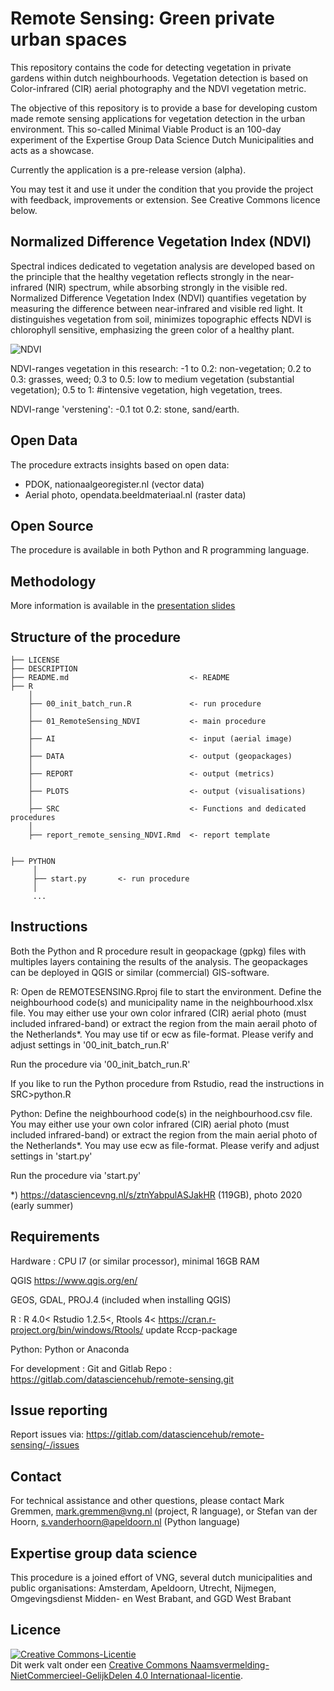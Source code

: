 # Remote Sensing: Green private urban spaces

This repository contains the code for detecting vegetation in private gardens within dutch neighbourhoods.
Vegetation detection is based on Color-infrared (CIR) aerial photography and the NDVI vegetation metric. 

The objective of this repository is to provide a base for developing custom made remote sensing applications for vegetation detection in the urban environment. 
This so-called Minimal Viable Product is an 100-day experiment of the Expertise Group Data Science Dutch Municipalities and acts as a showcase. 

Currently the application is a pre-release version (alpha).

You may test it and use it under the condition that you provide the project with feedback, improvements or extension. See Creative Commons licence below. 

## Normalized Difference Vegetation Index (NDVI)
Spectral indices dedicated to vegetation analysis are developed based on the principle that the healthy vegetation reflects strongly in the near-infrared (NIR) spectrum, while absorbing strongly in the visible red.
Normalized Difference Vegetation Index (NDVI) quantifies vegetation by measuring the difference between near-infrared and visible red light. It distinguishes vegetation from soil, minimizes topographic effects
NDVI is chlorophyll sensitive, emphasizing the green color of a healthy plant.

![NDVI](https://eo4geo.sbg.ac.at/IGIK/Sentinel2_Data_and_Vegetation_Indices/NDVI_trees.png)

NDVI-ranges vegetation in this research: 
       -1 to 0.2: non-vegetation; 
        0.2 to 0.3: grasses, weed; 
        0.3 to 0.5: low to medium vegetation (substantial vegetation); 
        0.5 to 1: #intensive vegetation, high vegetation, trees.

NDVI-range 'verstening': 
       -0.1 tot 0.2: stone, sand/earth.

## Open Data 
The procedure extracts insights based on open data:
- PDOK, nationaalgeoregister.nl (vector data)
- Aerial photo, opendata.beeldmateriaal.nl (raster data)

## Open Source
The procedure is available in both Python and R programming language. 

## Methodology
More information is available in the [presentation slides](https://datasciencevng.nl/s/fp97uFYyVmACYZuB)

## Structure of the procedure

```
├── LICENSE
├── DESCRIPTION
├── README.md         					<- README
├── R
	│
	├── 00_init_batch_run.R  	 		<- run procedure
	│
	├── 01_RemoteSensing_NDVI      		<- main procedure
	│
	├── AI				  				<- input (aerial image)
	│
	├── DATA			  				<- output (geopackages)
	│
	├── REPORT            				<- output (metrics)
	│
	├── PLOTS             				<- output (visualisations) 
	│	
	├── SRC               				<- Functions and dedicated procedures
	│
	├── report_remote_sensing_NDVI.Rmd 	<- report template
	

├── PYTHON
     │
	 ├── start.py  	 	<- run procedure
	 │
	 ...

```

## Instructions

Both the Python and R procedure result in geopackage (gpkg) files with multiples layers containing the results of the analysis.
The geopackages can be deployed in QGIS or similar (commercial) GIS-software. 

R: Open de REMOTESENSING.Rproj file to start the environment.
Define the neighbourhood code(s) and municipality name in the neighbourhood.xlsx file. 
You may either use your own color infrared (CIR) aerial photo (must included infrared-band) or extract the region
from the main  aerail photo of the Netherlands*. You may use tif or ecw as file-format. 
Please verify and adjust settings in '00_init_batch_run.R'
 
Run the procedure via '00_init_batch_run.R'

If you like to run the Python procedure from Rstudio, read the instructions in SRC>python.R

Python: Define the neighbourhood code(s) in the neighbourhood.csv file.
You may either use your own color infrared (CIR) aerial photo (must included infrared-band) or extract the region
from the main aerial photo of the Netherlands*. You may
use ecw as file-format. Please verify and adjust settings in
'start.py'

Run the procedure via 'start.py'

*)
https://datasciencevng.nl/s/ztnYabpulASJakHR (119GB), photo 2020 (early summer)

## Requirements
Hardware : CPU I7 (or similar processor), minimal 16GB RAM 

QGIS
https://www.qgis.org/en/

GEOS, GDAL, PROJ.4 (included when installing QGIS)

R : 
R 4.0<
Rstudio 1.2.5<, 
Rtools 4<
https://cran.r-project.org/bin/windows/Rtools/
update Rccp-package 

Python:
Python or Anaconda 

For development : Git and Gitlab
Repo : https://gitlab.com/datasciencehub/remote-sensing.git

## Issue reporting
Report issues via:
https://gitlab.com/datasciencehub/remote-sensing/-/issues

## Contact
For technical assistance and other questions, please contact
Mark Gremmen, mark.gremmen@vng.nl (project, R language), or Stefan van der Hoorn, s.vanderhoorn@apeldoorn.nl (Python language)

## Expertise group data science
This procedure is a joined effort of VNG, several dutch municipalities and public organisations: Amsterdam, Apeldoorn, Utrecht, Nijmegen, Omgevingsdienst Midden- en West Brabant, and GGD West Brabant

## Licence
<a rel="license" href="http://creativecommons.org/licenses/by-nc-sa/4.0/"><img alt="Creative Commons-Licentie" style="border-width:0" src="https://i.creativecommons.org/l/by-nc-sa/4.0/88x31.png" /></a><br />Dit werk valt onder een <a rel="license" href="http://creativecommons.org/licenses/by-nc-sa/4.0/">Creative Commons Naamsvermelding-NietCommercieel-GelijkDelen 4.0 Internationaal-licentie</a>.

